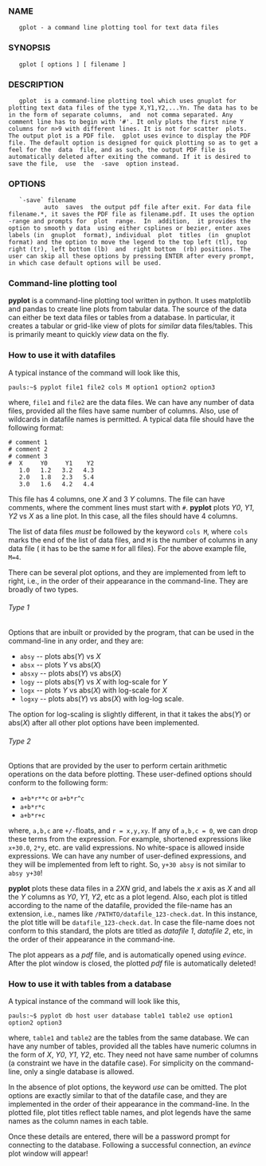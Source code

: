 ### NAME
       gplot - a command line plotting tool for text data files

### SYNOPSIS
       gplot [ options ] [ filename ]

### DESCRIPTION
       gplot  is a command-line plotting tool which uses gnuplot for plotting text data files of the type X,Y1,Y2,...Yn. The data has to be in the form of separate columns,  and  not comma separated. Any comment line has to begin with '#'. It only plots the first nine Y columns for n>9 with different lines. It is not for scatter  plots. The output plot is a PDF file.  gplot uses evince to display the PDF file. The default option is designed for quick plotting so as to get a feel for the  data  file, and as such, the output PDF file is automatically deleted after exiting the command. If it is desired to save the file,  use  the  -save  option instead.

### OPTIONS
       `-save` filename
              auto  saves  the output pdf file after exit. For data file filename.*, it saves the PDF file as filename.pdf. It uses the option -range and prompts for  plot  range.  In  addition,  it provides the option to smooth y data  using either csplines or bezier, enter axes labels (in  gnuplot  format), individual  plot  titles  (in  gnuplot format) and the option to move the legend to the top left (tl), top right (tr), left bottom (lb)  and  right bottom  (rb) positions. The user can skip all these options by pressing ENTER after every prompt, in which case default options will be used.













### Command-line plotting tool
**pyplot** is a command-line plotting tool written in python. It uses matplotlib and pandas to create line plots from tabular data. The source of the data can either be text data files or tables from a database. In particular, it creates a tabular or grid-like view of plots for *similar* data files/tables. This is primarily meant to quickly *view* data on the fly.

### How to use it with datafiles
A typical instance of the command will look like this,

```
pauls:~$ pyplot file1 file2 cols M option1 option2 option3
```

where, `file1` and `file2` are the data files. We can have any number of data files, provided all the files have same number of columns. Also, use of wildcards in datafile names is permitted. A typical data file should have the following format:

```
# comment 1
# comment 2
# comment 3
#  X     Y0     Y1    Y2
   1.0   1.2   3.2   4.3
   2.0   1.8   2.3   5.4
   3.0   1.6   4.2   4.4
```

This file has 4 columns, one *X* and 3 *Y* columns. The file can have comments, where the comment lines must start with `#`. **pyplot** plots *Y0*, *Y1*, *Y2* vs *X* as a line plot. In this case, all the files should have 4 columns. 

The list of data files *must* be followed by the keyword `cols M`, where `cols` marks the end of the list of data files, and `M` is the number of columns in any data file ( it has to be the same `M` for all files). For the above example file, `M=4`.

There can be several plot options, and they are implemented from left to right, i.e., in the order of their appearance in the command-line. They are broadly of two types.

###### *Type 1*

Options that are inbuilt or provided by the program, that can be used in the command-line in any order, and they are:

* `absy`  -- plots abs(*Y*) vs *X*
* `absx`  -- plots *Y* vs abs(*X*)
* `absxy` -- plots abs(*Y*) vs abs(*X*)
* `logy`  -- plots abs(*Y*) vs *X* with log-scale for *Y*
* `logx`  -- plots *Y* vs abs(*X*) with log-scale for *X*
* `logxy` -- plots abs(*Y*) vs abs(*X*) with log-log scale.

The option for log-scaling is slightly different, in that it takes the abs(*Y*) or abs(*X*) after all other plot options have been implemented.

###### *Type 2*

Options that are provided by the user to perform certain arithmetic operations on the data before plotting. These user-defined options should conform to the following form:
* `a+b*r**c` or `a+b*r^c`
* `a+b*r*c`
* `a+b*r+c`

where, `a,b,c` are `+/-`floats, and `r = x,y,xy`. If any of `a,b,c = 0`, we can drop these terms from the expression. For example, shortened expressions like `x+30.0`, `2*y`, etc. are valid expressions. No white-space is allowed inside expressions. We can have any number of user-defined expressions, and they will be implemented from left to right. So, `y+30 absy` is not similar to `absy y+30`!

**pyplot** plots these data files in a *2XN* grid, and labels the *x* axis as *X* and all the *Y* columns as *Y0*, *Y1*, *Y2*, etc as a plot legend. Also, each plot is titled according to the name of the datafile, provided the file-name has an extension, i.e., names like `/PATHTO/datafile_123-check.dat`. In this instance, the plot title will be `datafile_123-check.dat`. In case the file-name does not conform to this standard, the plots are titled 
as *datafile 1*, *datafile 2*, etc, in the order of their appearance in the command-ine.

The plot appears as a *pdf* file, and is automatically opened using *evince*. After the plot window is closed, the plotted *pdf* file is automatically deleted! 

### How to use it with tables from a database
A typical instance of the command will look like this,

```
pauls:~$ pyplot db host user database table1 table2 use option1 option2 option3
```

where, `table1` and `table2` are the tables from the same database. We can have any number of tables, provided all the tables have numeric columns in the form of *X*, *Y0*, *Y1*, *Y2*, etc. They need not have same number of columns (a constraint we have in the datafile case). For simplicity on the command-line, only a single database is allowed.

In the absence of plot options, the keyword *use* can be omitted. The plot options are exactly similar to that of the datafile case, and they are implemented in the order of their appearance in the command-line. In the plotted file, plot titles reflect table names, and plot legends have the same names as the column names in each table.

Once these details are entered, there will be a password prompt for connecting to the database. Following a successful connection, an *evince* plot window will appear!


